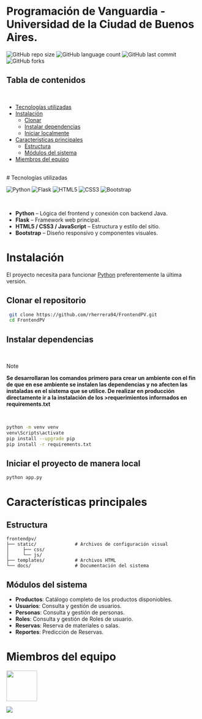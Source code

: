 # Programación de Vanguardia - Universidad de la Ciudad de Buenos Aires.
![GitHub repo size](https://img.shields.io/github/repo-size/rherrera94/FrontendPV?style=for-the-badge)
![GitHub language count](https://img.shields.io/github/languages/count/rherrera94/FrontendPV?style=for-the-badge)
![GitHub last commit](https://img.shields.io/github/last-commit/rherrera94/FrontendPV?style=for-the-badge)
![GitHub forks](https://img.shields.io/github/forks/rherrera94/FrontendPV?style=for-the-badge)
<br>


## Tabla de contenidos
<br>

- [Tecnologías utilizadas](#Tecnologías-utilizadas)
- [Instalación](#Instalación)
   - [Clonar](#Clonar-el-repositorio)
   - [Instalar dependencias](#Instalar-dependencias)
   - [Iniciar localmente](#Iniciar-el-proyecto-de-manera-local)
- [Caracteristicas principales](#Características-principales)
   - [Estructura](#Estructura)
   - [Módulos del sistema](#Módulos-del-sistema)
- [Miembros del equipo](#Miembros-del-equipo)

<br>
# Tecnologías utilizadas
<br>

![Python](https://img.shields.io/badge/Python-3776AB?style=for-the-badge&logo=python&logoColor=white)
![Flask](https://img.shields.io/badge/Flask-000000?style=for-the-badge&logo=flask&logoColor=white)
![HTML5](https://img.shields.io/badge/HTML5-E34F26?style=for-the-badge&logo=html5&logoColor=white)
![CSS3](https://img.shields.io/badge/CSS3-1572B6?style=for-the-badge&logo=css3&logoColor=white)
![Bootstrap](https://img.shields.io/badge/Bootstrap-7952B3?style=for-the-badge&logo=bootstrap&logoColor=white)


<br>

- **Python** – Lógica del frontend y conexión con backend Java.
- **Flask** – Framework web principal.
- **HTML5 / CSS3 / JavaScript** – Estructura y estilo del sitio.
- **Bootstrap** – Diseño responsivo y componentes visuales.


# Instalación

 
El proyecto necesita para funcionar [Python](https://www.python.org/downloads/) preferentemente la última versión.


## Clonar el repositorio

   ```bash
    git clone https://github.com/rherrera94/FrontendPV.git
    cd FrontendPV
   ```
## Instalar dependencias

<br>

> [!NOTE] 
> **Se desarrollaran los comandos primero para crear un ambiente con el fin de que en ese ambiente se instalen las dependencias
> y no afecten las instaladas en el sistema que se utilice. De realizar en producción directamente ir a la instalación de los >requerimientos
>informados en requirements.txt**
<br>

```bash
python -m venv venv
venv\Scripts\activate
pip install --upgrade pip
pip install -r requirements.txt

```

## Iniciar el proyecto de manera local

```bash
python app.py
```
# Características principales

## Estructura

```
frontendpv/
├── static/              # Archivos de configuración visual
│     ├── css/
│     └── js/   
├── templates/           # Archivos HTML
└── docs/                # Documentación del sistema
```
## Módulos del sistema
- **Productos**: Catálogo completo de los productos disponiobles.
- **Usuarios**: Consulta y gestión de usuarios.
- **Personas**: Consulta y gestión de personas.
- **Roles**: Consulta y gestión de Roles de usuario.
- **Reservas**: Reserva de materiales o salas.
- **Reportes**: Predicción de Reservas.

# Miembros del equipo

<a href="https://github.com/rherrera94"><img src="https://avatars.githubusercontent.com/u/00000000?v=4" width="80" height="80" /></a>

<a href="https://github.com/rherrera94/FrontendPV/graphs/contributors">
  <img src="https://contrib.rocks/image?repo=rherrera94/FrontendPV" />
</a>
